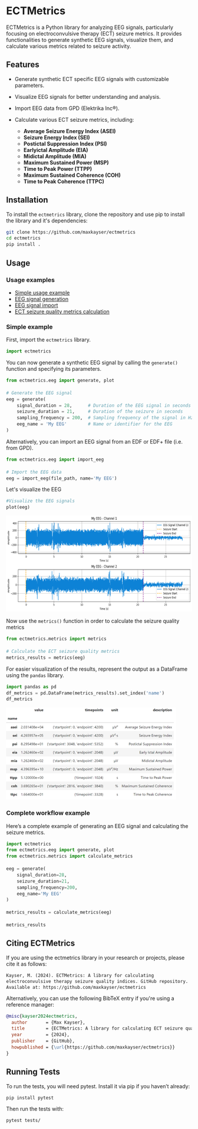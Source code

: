 # ECTMetrics

ECTMetrics is a Python library for analyzing EEG signals, particularly focusing on electroconvulsive therapy (ECT) seizure metrics. It provides functionalities to generate synthetic EEG signals, visualize them, and calculate various metrics related to seizure activity.

## Features

- Generate synthetic ECT specific EEG signals with customizable parameters.
- Visualize EEG signals for better understanding and analysis.
- Import EEG data from <a href="https://www.genet-ect.org/" target="_blank" style="text-decoration: none;">GPD</a> <a href="https://github.com/elektrika-inc/GPD-wiki" target="_blank" style="text-decoration: none;">(Elektrika Inc®)</a>.



- Calculate various ECT seizure metrics, including:
  - **Average Seizure Energy Index (ASEI)**
  - **Seizure Energy Index (SEI)**
  - **Postictal Suppression Index (PSI)**
  - **Earlyictal Amplitude (EIA)**
  - **Midictal Amplitude (MIA)**
  - **Maximum Sustained Power (MSP)**
  - **Time to Peak Power (TTPP)**
  - **Maximum Sustained Coherence (COH)**
  - **Time to Peak Coherence (TTPC)**
  
  
## Installation

To install the `ectmetrics` library, clone the repository and use pip to install the library and it's dependencies:

```bash
git clone https://github.com/maxkayser/ectmetrics
cd ectmetrics
pip install .
```

## Usage

### Usage examples

- <a href="examples/example_simple.ipynb" target="_blank" alt="Simple usage example">Simple usage example</a>
- <a href="examples/example_eeg_signal_generation.ipynb" target="_blank" alt="EEG signal generatio">EEG signal generation</a>
- <a href="examples/example_eeg_signal_import.ipynb" target="_blank" alt="EEG signal import">EEG signal import</a>
- <a href="examples/example_ect_metrics_calculation.ipynb" target="_blank" alt="ECT seizure quality metrics calculation">ECT seizure quality metrics calculation</a>

### Simple example

First, import the `ectmetrics` library.

```python
import ectmetrics
```

You can now generate a synthetic EEG signal by calling the `generate()` function and specifying its parameters.

```python
from ectmetrics.eeg import generate, plot

# Generate the EEG signal
eeg = generate(
    signal_duration = 28,      # Duration of the EEG signal in seconds
    seizure_duration = 21,     # Duration of the seizure in seconds
    sampling_frequency = 200,  # Sampling frequency of the signal in Hz
    eeg_name = 'My EEG'        # Name or identifier for the EEG
)
```
Alternatively, you can import an EEG signal from an EDF or <a href="https://www.edfplus.info/" target="_blank" style="text-decoration: none;">EDF+</a> file (i.e. from GPD).

```python
from ectmetrics.eeg import import_eeg

# Import the EEG data
eeg = import_eeg(file_path, name='My EEG')
```

Let's visualize the EEG

```python
#Visualize the EEG signals
plot(eeg)
```

<img src="assets/ectmetrics-plotted_eeg_signal.png" alt="EEG signal" width="auto" height="260">


Now use the `metrics()` function in order to calculate the seizure quality metrics

```python
from ectmetrics.metrics import metrics

# Calculate the ECT seizure quality metrics
metrics_results = metrics(eeg)
```

For easier visualization of the results, represent the output as a DataFrame using the `pandas` library.

```python
import pandas as pd
df_metrics = pd.DataFrame(metrics_results).set_index('name')
df_metrics
```

<img src="assets/ectmetrics-ect_seizure_quality_metrics.png" alt="ECT seizure quality metrics" width="auto" height="250">

### Complete workflow example
Here’s a complete example of generating an EEG signal and calculating the seizure metrics.

```python
import ectmetrics
from ectmetrics.eeg import generate, plot
from ectmetrics.metrics import calculate_metrics

eeg = generate(
    signal_duration=28,
    seizure_duration=21,
    sampling_frequency=200,
    eeg_name='My EEG'
)

metrics_results = calculate_metrics(eeg)

metrics_results
```

## Citing ECTMetrics

If you are using the ectmetrics library in your research or projects, please cite it as follows:

```
Kayser, M. (2024). ECTMetrics: A library for calculating electroconvulsive therapy seizure quality indices. GitHub repository. Available at: https://github.com/maxkayser/ectmetrics
```

Alternatively, you can use the following BibTeX entry if you're using a reference manager:

```bibtex
@misc{kayser2024ectmetrics,
  author       = {Max Kayser},
  title        = {ECTMetrics: A library for calculating ECT seizure quality indices},
  year         = {2024},
  publisher    = {GitHub},
  howpublished = {\url{https://github.com/maxkayser/ectmetrics}}
}
```

## Running Tests

To run the tests, you will need pytest. Install it via pip if you haven’t already:

```bash
pip install pytest
```
Then run the tests with:

```bash
pytest tests/
```
